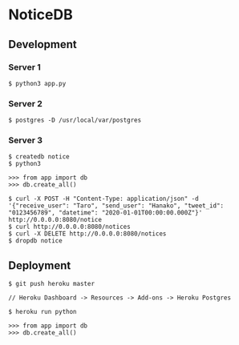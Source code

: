 # NoticeDB

## Development

### Server 1

```
$ python3 app.py
```

### Server 2

```
$ postgres -D /usr/local/var/postgres
```

### Server 3

```
$ createdb notice
$ python3

>>> from app import db
>>> db.create_all()

$ curl -X POST -H "Content-Type: application/json" -d '{"receive_user": "Taro", "send_user": "Hanako", "tweet_id": "0123456789", "datetime": "2020-01-01T00:00:00.000Z"}' http://0.0.0.0:8080/notice
$ curl http://0.0.0.0:8080/notices
$ curl -X DELETE http://0.0.0.0:8080/notices
$ dropdb notice
```

## Deployment

```
$ git push heroku master

// Heroku Dashboard -> Resources -> Add-ons -> Heroku Postgres

$ heroku run python

>>> from app import db
>>> db.create_all()
```
